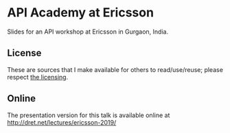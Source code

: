 # API Academy at Ericsson

Slides for an API workshop at Ericsson in Gurgaon, India.


## License

These are sources that I make available for others to read/use/reuse; please respect [the licensing](../LICENSE).


## Online

The presentation version for this talk is available online at http://dret.net/lectures/ericsson-2019/
